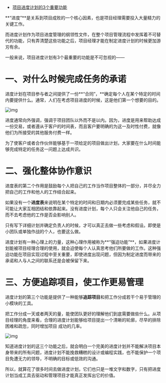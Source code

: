 - [项目进度计划的3个重要功能](https://blog.51cto.com/u_15203673/3187424)

**“进度”**是关系到项目成败的一个核心因素，也是项目经理需要投入大量精力的关键工作。

而进度计划作为项目进度管理的纲领性文件，在整个项目管理流程中发挥着不可替代的功能，只有弄清楚这些功能之后，项目经理才能在制定进度计划的时候更加游刃有余。

一般来说，项目进度计划有3个最重要的功能是不可忽视的——

# 一、对什么时候完成任务的承诺

进度计划在项目参与者之间提供了一份**“合同”，**确定每个人在某个特定的时间内要提供什么。通常，人们在考虑项目进度的时候，这是他们第一个想要的目的。

![img](https://s4.51cto.com/images/blog/202107/26/acf6ada6a2a46b4ae24be7c0419125ca.jpg?x-oss-process=image/watermark,size_14,text_QDUxQ1RP5Y2a5a6i,color_FFFFFF,t_100,g_se,x_10,y_10,shadow_20,type_ZmFuZ3poZW5naGVpdGk=)

进度通常向外强调，强调于项目团队以外而不是以内。因为，进度是用来帮助达成一份交易，或者遵从于客户的时间表，而且客户要明确的为这一及时性付费，就像他们为所接受的其他服务付费一样。

为了使客户或者合作伙伴能够基于一项给定的项目做出计划，大家要在什么时间能够完成特定的任务这一问题上达成共识。

# 二、强化整体协作意识

进度表的第二个作用是鼓励每个人把自己的工作当作项目整体的一部分，并尽全力把自己的工作和他人的工作结合起来。

如果没有一个**进度表**来说明在某个特定的时间和日期内必须要完成某些任务，就不可能让大家互相团结和依靠起来。没有进度计划，每个人只会关注他自己的任务，而不去考虑他的工作是否会影响别人。

只有写下详细计划并确定负责人的时候，才可以真正去做一些考虑和假设。即使是小团队或单独作战的个人，也要这么做。

进度计划有一种心理上的力量，这种心理作用被称为**“强迫功能”**，如果进度计划能被项目经理合理的使用，就会迫使每个人认真思考他们所要做的工作。这种强迫功能在项目实现过程中至关重要，即使进度出现问题，但因为制定进度而带来的承诺和人与人之间的联系还是会被保留下来。

# 三、方便追踪项目，使工作更易管理 

进度计划的第三个功能是提供了一种能够**追踪项目**和把工作分成若干个易于管理的小模块的工具。

把工作分成一天或者两天的量，能使团队更好的理解他们到底需要做些什么。从项目经理的角度来看，合理的进度计划能够给项目提出一个清晰的轮廓，尽早的排除困难和疏忽，同时增加项目 成功的几率。

![img](https://s4.51cto.com/images/blog/202107/26/d22dfec2a5bccbc00e525b6cf9003c39.jpg?x-oss-process=image/watermark,size_14,text_QDUxQ1RP5Y2a5a6i,color_FFFFFF,t_100,g_se,x_10,y_10,shadow_20,type_ZmFuZ3poZW5naGVpdGk=)

知道进度计划的这三个功能之后，就会明白一个完美的进度计划并不能解决项目本身带来的所有问题，进度计划不能挽救糟糕的设计或编程实践，也不能保护一个项目免遭无力的领导，不明确的目标或低效的沟通。

所以，就算花了很多时间去做进度计划，它们也只是一堆文字和数字，只有把进度计划当成工具去驱动和管理项目才能真正发挥出它的价值。